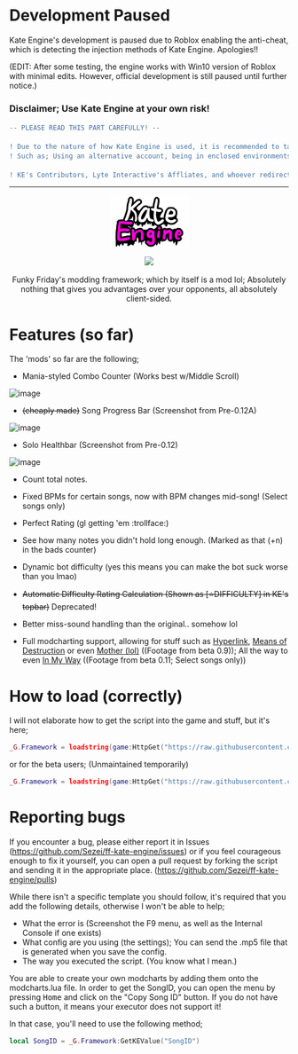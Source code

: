 # Development Paused
Kate Engine's development is paused due to Roblox enabling the anti-cheat, which is detecting the injection methods of Kate Engine. Apologies!!

(EDIT: After some testing, the engine works with Win10 version of Roblox with minimal edits. However, official development is still paused until further notice.)

### Disclaimer; Use Kate Engine at your own risk!
```diff
-- PLEASE READ THIS PART CAREFULLY! --

! Due to the nature of how Kate Engine is used, it is recommended to take safety precautions to avoid a permanent account deletion of your Roblox account;
! Such as; Using an alternative account, being in enclosed environments (VIP server, for example), etc.

! KE's Contributors, Lyte Interactive's Affliates, and whoever redirected you here have no control over what happens next if you get caught.
```

----

<p align="center">
  <img src="https://github.com/Sezei/ff-kate-engine/blob/main/kateengine_2.png?raw=true" />
</p>

<p align="center">
  <img src="https://img.shields.io/badge/latest%20version-0.12A-7300a8?style=for-the-badge" />
</p>

<p align="center">
Funky Friday's modding framework; which by itself is a mod lol; Absolutely nothing that gives you advantages over your opponents, all absolutely client-sided.
</p>

# Features (so far)
The 'mods' so far are the following;
- Mania-styled Combo Counter (Works best w/Middle Scroll)

![image](https://user-images.githubusercontent.com/49373598/168380945-e086d9be-7d29-45dd-84f8-66db7b254d29.png)
- ~~(cheaply made)~~ Song Progress Bar (Screenshot from Pre-0.12A)

![image](https://user-images.githubusercontent.com/49373598/196227193-0fb07b42-8d33-470b-85d3-871a2dccedc8.png)
- Solo Healthbar (Screenshot from Pre-0.12)

![image](https://user-images.githubusercontent.com/49373598/169907335-2f8e8313-231c-4419-8a52-ad20eceb9e5b.png)
- Count total notes.

- Fixed BPMs for certain songs, now with BPM changes mid-song! (Select songs only)

- Perfect Rating (gl getting 'em :trollface:)

- See how many notes you didn't hold long enough. (Marked as that (+n) in the bads counter)

- Dynamic bot difficulty (yes this means you can make the bot suck worse than you lmao)

- ~~Automatic Difficulty Rating Calculation (Shown as [⭐DIFFICULTY] in KE's topbar)~~ Deprecated!

- Better miss-sound handling than the original.. somehow lol

- Full modcharting support, allowing for stuff such as [Hyperlink](https://www.youtube.com/watch?v=1AxvBATQDAQ), [Means of Destruction](https://www.youtube.com/watch?v=CSoFgLZSp_8) or even [Mother (lol)](https://www.youtube.com/watch?v=mGKn6BV_Zkc) ((Footage from beta 0.9)); All the way to even [In My Way](https://youtube.com/watch?v=OLHNoE3abtI&si=EnSIkaIECMiOmarE&t=68) ((Footage from beta 0.11; Select songs only))

# How to load (correctly)
I will not elaborate how to get the script into the game and stuff, but it's here;
```lua
_G.Framework = loadstring(game:HttpGet("https://raw.githubusercontent.com/Sezei/ff-kate-engine/main/loader.lua",true))()
```

or for the beta users; (Unmaintained temporarily)
```lua
_G.Framework = loadstring(game:HttpGet("https://raw.githubusercontent.com/Sezei/ff-kate-engine/unstable/loader.lua",true))()
```

# Reporting bugs
If you encounter a bug, please either report it in Issues (https://github.com/Sezei/ff-kate-engine/issues) or if you feel courageous enough to fix it yourself, you can open a pull request by forking the script and sending it in the appropriate place. (https://github.com/Sezei/ff-kate-engine/pulls)

While there isn't a specific template you should follow, it's required that you add the following details, otherwise I won't be able to help;
- What the error is (Screenshot the F9 menu, as well as the Internal Console if one exists)
- What config are you using (the settings); You can send the .mp5 file that is generated when you save the config.
- The way you executed the script. (You know what I mean.)

You are able to create your own modcharts by adding them onto the modcharts.lua file.
In order to get the SongID, you can open the menu by pressing <kbd>Home</kbd> and click on the "Copy Song ID" button.
If you do not have such a button, it means your executor does not support it!

In that case, you'll need to use the following method;
```lua
local SongID = _G.Framework:GetKEValue("SongID")
```
